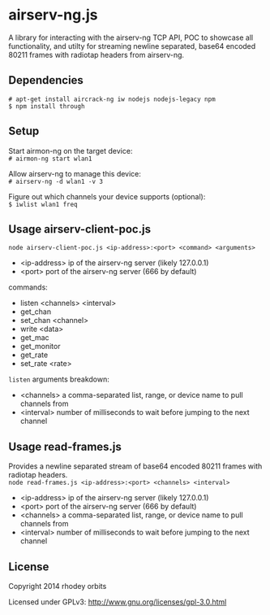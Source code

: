 airserv-ng.js
===============

A library for interacting with the airserv-ng TCP API, POC to showcase all functionality, and
utilty for streaming newline separated, base64 encoded 80211 frames with radiotap headers from
airserv-ng.

Dependencies
---------------------------
`# apt-get install aircrack-ng iw nodejs nodejs-legacy npm`  
`$ npm install through`

Setup
---------------------------
Start airmon-ng on the target device:  
`# airmon-ng start wlan1`

Allow airserv-ng to manage this device:  
`# airserv-ng -d wlan1 -v 3`

Figure out which channels your device supports (optional):  
`$ iwlist wlan1 freq`

Usage airserv-client-poc.js
---------------------------
`node airserv-client-poc.js <ip-address>:<port> <command> <arguments>`
  + \<ip-address\> ip of the airserv-ng server (likely 127.0.0.1)
  + \<port\> port of the airserv-ng server (666 by default)

commands:
  + listen \<channels\> \<interval\>
  + get_chan
  + set_chan \<channel\>
  + write \<data\>
  + get_mac
  + get_monitor
  + get_rate
  + set_rate \<rate\>

`listen` arguments breakdown:
  + \<channels\> a comma-separated list, range, or device name to pull channels from
  + \<interval\> number of milliseconds to wait before jumping to the next channel

Usage read-frames.js
---------------------------
Provides a newline separated stream of base64 encoded 80211 frames with radiotap headers.  
`node read-frames.js <ip-address>:<port> <channels> <interval>`
  + \<ip-address\> ip of the airserv-ng server (likely 127.0.0.1)
  + \<port\> port of the airserv-ng server (666 by default)
  + \<channels\> a comma-separated list, range, or device name to pull channels from
  + \<interval\> number of milliseconds to wait before jumping to the next channel

License
---------------------------

Copyright 2014 rhodey orbits  

Licensed under GPLv3: http://www.gnu.org/licenses/gpl-3.0.html
